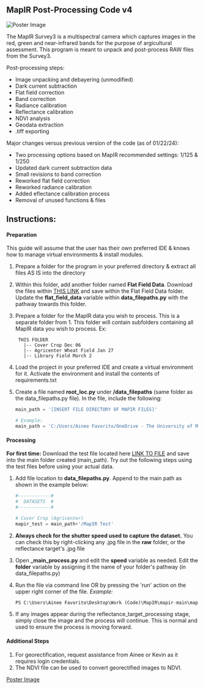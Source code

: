 ## MapIR Post-Processing Code v4

![Poster Image](media/mapir_poster.jpeg)

The MapIR Survey3 is a multispectral camera which captures images in the red, green and near-infrared
bands for the purpose of argicultural assessment. This program is meant to unpack and post-process RAW files from the Survey3. 

Post-processing steps:
- Image unpacking and debayering (unmodified)
- Dark current subtraction
- Flat field correction
- Band correction
- Radiance calibration
- Reflectance calibration
- NDVI analysis
- Geodata extraction
- .tiff exporting

Major changes versus previous version of the code (as of 01/22/24):
-  Two processing options based on MapIR recommended settings: 1/125 & 1/250
-  Updated dark current subtraction data
-  Small revisions to band correction
-  Reworked flat field correction
-  Reworked radiance calibration
-  Added eflectance calibration process
-  Removal of unused functions & files

## Instructions:

#### Preparation
This guide will assume that the user has their own preferred IDE & knows how to manage virtual environments & install modules.

1. Prepare a folder for the program in your preferred directory & extract all files AS IS into the directory

2. Within this folder, add another folder named **Flat Field Data**. Download the files within [THIS LINK](https://livememphis-my.sharepoint.com/:f:/g/personal/vfvorito_memphis_edu/Em3T5vGwQjpEl6jkluGkzS8B0VQzfPmb0C8zhwv5swP2rw?e=hSC3KJ) and save within the Flat Field Data folder. Update the **flat_field_data** variable within **data_filepaths.py** with the pathway towards this folder.

3. Prepare a folder for the MapIR data you wish to process. This is a separate folder from 1.
   This folder will contain subfolders containing all MapIR data you wish to process. Ex:
    
        THIS FOLDER 
          |-- Cover Crop Dec 06
          |-- Agricenter Wheat Field Jan 27
          |-- Library Field March 2

4. Load the project in your preferred IDE and create a virtual environment for it. Activate the environment and install the contents of requirements.txt

5. Create a file named **root_loc.py** under **/data_filepaths** (same folder as the data_filepaths.py file). In the file, include the following:
    ```python
    main_path = '[INSERT FILE DIRECTORY OF MAPIR FILES]'

    # Example:
    main_path = 'C:/Users/Ainee Favorito/OneDrive - The University of Memphis/Work - UofM Lab/Data'
#### Processing

**For first time:** Download the test file located here [LINK TO FILE](https://livememphis-my.sharepoint.com/:f:/g/personal/vfvorito_memphis_edu/EtqRZ7UqHZVGk2m2gT0kWAMBbYCqjLLqlIGT7yPx1Azplg?e=Ma252c) and save into the main folder created (main_path). Try out the following steps using the test files before using your actual data. 
1. Add file location to **data_filepaths.py**. Append to the main path as shown in the example below:

    ```python
    #------------#
    #  DATASETS  #
    #------------#

    # Cover Crop (Agricenter)
    mapir_test = main_path+'/MapIR Test'
2. **Always check for the shutter speed used to capture the dataset.** You can check this by right-clicking any .jpg file in the **raw** folder, or the reflectance target's .jpg file
3. Open **_main_process.py** and edit the **speed** variable as needed. Edit the **folder** variable by assigning it the name of your folder's pathway (in data_filepaths.py)
4. Run the file via command line OR by pressing the 'run' action on the upper right corner of the file. *Example:*
    ```python
    PS C:\Users\Ainee Favorito\Desktop\Work (Code)\MapIR\mapir-main\mapir-v4> python3 _mapir_process.py
5. If any images appear during the reflectance_target_processing stage, simply close the image and the process will continue. This is normal and used to ensure the process is moving forward. 

#### Additional Steps

1. For georectification, request assistance from Ainee or Kevin as it requires login credentials. 
2. The NDVI file can be used to convert georectified images to NDVI. 


[Poster Image](media/wheat_ndvi.jpg)

